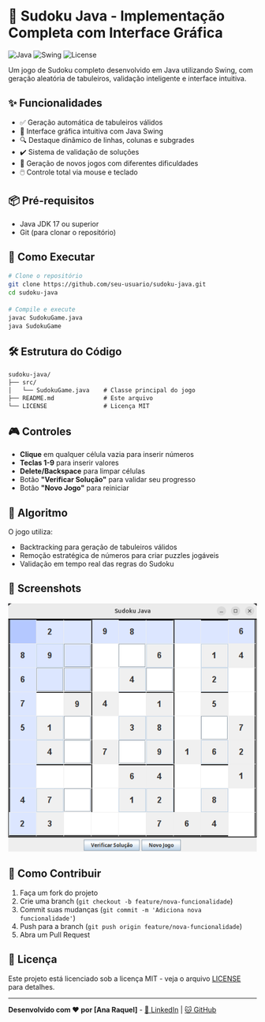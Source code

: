 # 🧩 Sudoku Java - Implementação Completa com Interface Gráfica

![Java](https://img.shields.io/badge/Java-17%2B-blue)
![Swing](https://img.shields.io/badge/GUI-Java%20Swing-orange)
![License](https://img.shields.io/badge/License-MIT-green)

Um jogo de Sudoku completo desenvolvido em Java utilizando Swing, com geração aleatória de tabuleiros, validação inteligente e interface intuitiva.

## ✨ Funcionalidades

- ✅ Geração automática de tabuleiros válidos
- 🎨 Interface gráfica intuitiva com Java Swing
- 🔍 Destaque dinâmico de linhas, colunas e subgrades
- ✔️ Sistema de validação de soluções
- 🔄 Geração de novos jogos com diferentes dificuldades
- 🖱️ Controle total via mouse e teclado

## 📦 Pré-requisitos

- Java JDK 17 ou superior
- Git (para clonar o repositório)

## 🚀 Como Executar

```bash
# Clone o repositório
git clone https://github.com/seu-usuario/sudoku-java.git
cd sudoku-java

# Compile e execute
javac SudokuGame.java
java SudokuGame
```

## 🛠️ Estrutura do Código

```
sudoku-java/
├── src/
│   └── SudokuGame.java    # Classe principal do jogo
├── README.md              # Este arquivo
└── LICENSE                # Licença MIT
```

## 🎮 Controles

- **Clique** em qualquer célula vazia para inserir números
- **Teclas 1-9** para inserir valores
- **Delete/Backspace** para limpar células
- Botão **"Verificar Solução"** para validar seu progresso
- Botão **"Novo Jogo"** para reiniciar

## 🧠 Algoritmo

O jogo utiliza:
- Backtracking para geração de tabuleiros válidos
- Remoção estratégica de números para criar puzzles jogáveis
- Validação em tempo real das regras do Sudoku

## 📸 Screenshots

![Interface do Jogo](/Sudoku_Interface.png) 

## 🤝 Como Contribuir

1. Faça um fork do projeto
2. Crie uma branch (`git checkout -b feature/nova-funcionalidade`)
3. Commit suas mudanças (`git commit -m 'Adiciona nova funcionalidade'`)
4. Push para a branch (`git push origin feature/nova-funcionalidade`)
5. Abra um Pull Request

## 📄 Licença

Este projeto está licenciado sob a licença MIT - veja o arquivo [LICENSE](LICENSE) para detalhes.

---

**Desenvolvido com ❤️ por [Ana Raquel]** - [🔗 LinkedIn](https://linkedin.com/in/ana-raquel-de-holanda) | [🐱 GitHub](https://github.com/anaraquel00)